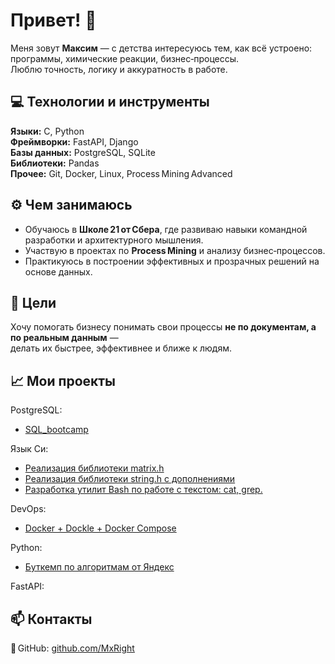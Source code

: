 # Привет! 👋

Меня зовут **Максим** — с детства интересуюсь тем, как всё устроено: программы, химические реакции, бизнес‑процессы.  
Люблю точность, логику и аккуратность в работе.  

## 💻 Технологии и инструменты
**Языки:** C, Python  
**Фреймворки:** FastAPI, Django  
**Базы данных:** PostgreSQL, SQLite  
**Библиотеки:** Pandas  
**Прочее:** Git, Docker, Linux, Process Mining Advanced  

## ⚙️ Чем занимаюсь
- Обучаюсь в **Школе 21 от Сбера**, где развиваю навыки командной разработки и архитектурного мышления.  
- Участвую в проектах по **Process Mining** и анализу бизнес‑процессов.  
- Практикуюсь в построении эффективных и прозрачных решений на основе данных.  

## 🚀 Цели
Хочу помогать бизнесу понимать свои процессы **не по документам, а по реальным данным** —  
делать их быстрее, эффективнее и ближе к людям.

## 📈 Мои проекты

PostgreSQL:
* [SQL_bootcamp](https://github.com/MxRight/SQL_bootcamp/tree/develop)

Язык Си:
* [Реализация библиотеки matrix.h](https://github.com/MxRight/c_matrix/tree/develop)
* [Реализация библиотеки string.h с дополнениями](https://github.com/MxRight/c_string/tree/develop)
* [Разработка утилит Bash по работе с текстом: cat, grep.](https://github.com/MxRight/cat_and_grep_utils/tree/develop)

DevOps:
* [Docker + Dockle + Docker Compose](https://github.com/MxRight/Docker/tree/develop)

Python:
* [Буткемп по алгоритмам от Яндекс](https://github.com/MxRight/YA_trngs_algrtms_3.0_B)

FastAPI:


## 📫 Контакты
📍 GitHub: [github.com/MxRight](https://github.com/MxRight)

